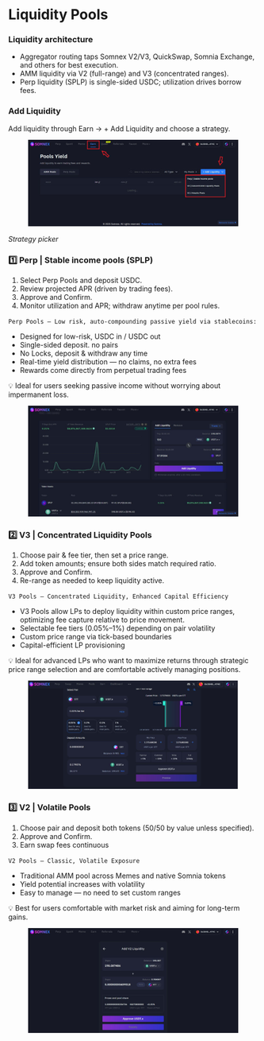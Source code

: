 # Liquidity Pools

### Liquidity architecture

* Aggregator routing taps Somnex V2/V3, QuickSwap, Somnia Exchange, and others for best execution.
* AMM liquidity via V2 (full-range) and V3 (concentrated ranges).
* Perp liquidity (SPLP) is single-sided USDC; utilization drives borrow fees.

### Add Liquidity

Add liquidity through Earn → + Add Liquidity and choose a strategy.

<figure><img src="../.gitbook/assets/r32r3r.png" alt=""><figcaption></figcaption></figure>

_Strategy picker_

### 1️⃣ Perp | Stable income pools (SPLP)

1. Select Perp Pools and deposit USDC.
2. Review projected APR (driven by trading fees).
3. Approve and Confirm.
4. Monitor utilization and APR; withdraw anytime per pool rules.

`Perp Pools – Low risk, auto-compounding passive yield via stablecoins:`&#x20;

* Designed for low-risk, USDC in / USDC out &#x20;
* Single-sided deposit. no pairs &#x20;
* No Locks, deposit & withdraw any time &#x20;
* Real-time yield distribution — no claims, no extra fees &#x20;
* Rewards come directly from perpetual trading fees &#x20;

💡 Ideal for users seeking passive income without worrying about impermanent loss.

<figure><img src="../.gitbook/assets/image (3).png" alt=""><figcaption></figcaption></figure>

### 2️⃣ V3 | Concentrated Liquidity Pools

1. Choose pair & fee tier, then set a price range.
2. Add token amounts; ensure both sides match required ratio.
3. Approve and Confirm.
4. Re-range as needed to keep liquidity active.

`V3 Pools – Concentrated Liquidity, Enhanced Capital Efficiency`

* V3 Pools allow LPs to deploy liquidity within custom price ranges, optimizing fee capture relative to price movement.&#x20;
* Selectable fee tiers (0.05%–1%) depending on pair volatility &#x20;
* Custom price range via tick-based boundaries &#x20;
* Capital-efficient LP provisioning &#x20;

💡 Ideal for advanced LPs who want to maximize returns through strategic price range selection and are comfortable actively managing positions.

<figure><img src="../.gitbook/assets/image (4).png" alt=""><figcaption></figcaption></figure>

### 3️⃣ V2 | Volatile Pools

1. Choose pair and deposit both tokens (50/50 by value unless specified).
2. Approve and Confirm.
3. Earn swap fees continuous

`V2 Pools – Classic, Volatile Exposure` &#x20;

* Traditional AMM pool across Memes and native Somnia tokens &#x20;
* Yield potential increases with volatility &#x20;
* Easy to manage — no need to set custom ranges &#x20;

💡 Best for users comfortable with market risk and aiming for long-term gains.

<figure><img src="../.gitbook/assets/image.png" alt=""><figcaption></figcaption></figure>

